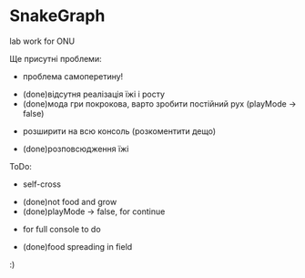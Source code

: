 # SnakeGraph
lab work for ONU

Ще присутні проблеми:

- проблема самоперетину!
+ (done)відсутня реалізація їжі і росту
+ (done)мода гри покрокова, варто зробити постійний рух (playMode -> false)
- розширити на всю консоль (розкоментити дещо)
+ (done)розповсюдження їжі

ToDo:

- self-cross
+ (done)not food and grow
+ (done)playMode -> false, for continue
- for full console to do
+ (done)food spreading in field

:)
